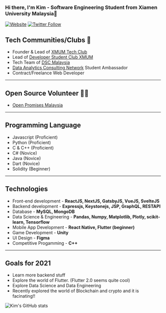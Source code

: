 ### Hi there, I'm Kim - Software Engineering Student from Xiamen University Malaysia👋

[![Website](https://img.shields.io/website?label=kimsy.netlify.app&style=for-the-badge&url=https%3A%2F%2Fcodestackr.com)](https://kimsy.netlify.app/)
[![Twitter Follow](https://img.shields.io/twitter/follow/kimsyyy99?color=1DA1F2&logo=twitter&style=for-the-badge)](https://twitter.com/kimsyyy99)

## Tech Communities/Clubs 👥

- Founder & Lead of [XMUM Tech Club](https://www.facebook.com/XMUM-Tech-Club-103757291446819/)
- Lead of [Developer Student Club XMUM](https://dsc.community.dev/xiamen-university-malaysia-campus/)
- Tech Team of [DSC Malaysia](https://github.com/dscmalaysia)
- [Data Analytics Consulting Network]() Student Ambassador
- Contract/Freelance Web Developer

---

## Open Source Volunteer 🙋‍♂️

- [Open Promises Malaysia](https://www.openpromises.com/)

---

## Programming Language

- Javascript (Proficient)
- Python (Proficient)
- C & C++ (Proficient)
- C# (Novice)
- Java (Novice)
- Dart (Novice)
- Solidity (Beginner)

---

## Technologies

- Front-end development - **ReactJS, NextJS, GatsbyJS, VueJS, SvelteJS**
- Backend development - **Expressjs, Keystonejs, JSP, GraphQL, RESTAPI**
- Database - **MySQL, MongoDB**
- Data Science & Engineering - **Pandas, Numpy, Matplotlib, Plotly, scikit-learn, Tensorflow**
- Mobile App Development - **React Native, Flutter (beginner)**
- Game Development - **Unity**
- UI Design - **Figma**
- Competitive Progamming - **C++**

---

## Goals for 2021

- Learn more backend stuff
- Explore the world of Flutter. (Flutter 2.0 seems quite cool)
- Explore Data Science and Data Engineering
- Recently explored the world of Blockchain and crypto and it is facinating!!

![Kim's GitHub stats](https://github-readme-stats.vercel.app/api?username=Kimsy99&show_icons=true&theme=radical)

